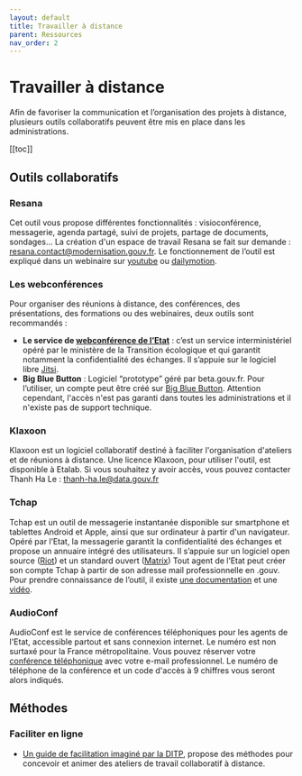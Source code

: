 ```yaml
---
layout: default
title: Travailler à distance
parent: Ressources
nav_order: 2
---
```


# Travailler à distance

Afin de favoriser la communication et l’organisation des projets à distance, plusieurs outils collaboratifs peuvent être mis en place dans les administrations.

[[toc]]

## Outils collaboratifs

### Resana
Cet outil vous propose différentes fonctionnalités : visioconférence, messagerie, agenda partagé, suivi de projets, partage de documents, sondages...
La création d'un espace de travail Resana se fait sur demande :  resana.contact@modernisation.gouv.fr.
Le fonctionnement de l’outil est expliqué dans un webinaire sur [youtube](https://www.youtube.com/watch?v=YPGzCqoi1NA&amp;t=472s) ou [dailymotion](https://www.dailymotion.com/video/x7ufqeb).

### Les webconférences
Pour organiser des réunions à distance, des conférences, des présentations, des formations ou des webinaires, deux outils sont recommandés :
- **Le service de [webconférence de l’Etat](https://webconf.numerique.gouv.fr/)** : c’est un service interministériel opéré par le ministère de la Transition écologique et qui garantit notamment la confidentialité des échanges. Il s’appuie sur le logiciel libre [Jitsi](https://jitsi.org/).
- **Big Blue Button** : Logiciel “prototype” géré par beta.gouv.fr. Pour l’utiliser, un compte peut être créé sur [Big Blue Button](https://visio.incubateur.net/b).
Attention cependant, l'accès n'est pas garanti dans toutes les administrations et il n'existe pas de support technique.

### Klaxoon
Klaxoon est un logiciel collaboratif destiné à faciliter l'organisation d'ateliers et de réunions à distance.
Une licence Klaxoon, pour utiliser l'outil, est disponible à Etalab. Si vous souhaitez y avoir accès, vous pouvez contacter Thanh Ha Le : thanh-ha.le@data.gouv.fr

### Tchap
Tchap est un outil de messagerie instantanée disponible sur smartphone et tablettes Android et Apple, ainsi que sur ordinateur à partir d'un navigateur. Opéré par l’Etat, la messagerie garantit la confidentialité des échanges et propose un annuaire intégré des utilisateurs. Il s’appuie sur un logiciel open source ([Riot](https://element.io/)) et un standard ouvert ([Matrix](https://matrix.org/))
Tout agent de l’Etat peut créer son compte Tchap à partir de son adresse mail professionnelle en .gouv.
Pour prendre connaissance de l’outil, il existe [une documentation](https://www.numerique.gouv.fr/uploads/tchap-prise-en-main.pdf) et une [vidéo](https://www.dailymotion.com/video/k6fDaH7umhtmnavFIcf).

### AudioConf
AudioConf est le service de conférences téléphoniques pour les agents de l'Etat, accessible partout et sans connexion internet. Le numéro est non surtaxé pour la France métropolitaine.
Vous pouvez réserver votre [conférence téléphonique](https://audioconf.numerique.gouv.fr/) avec votre e-mail professionnel. Le numéro de téléphone de la conférence et un code d'accès à 9 chiffres vous seront alors indiqués. 

## Méthodes

### Faciliter en ligne
- [Un guide de facilitation imaginé par la DITP](https://www.modernisation.gouv.fr/outils-et-methodes-pour-transformer/teletravail-la-ditp-publie-un-guide-de-facilitation-a-distance), propose des méthodes pour concevoir et animer des ateliers de travail collaboratif à distance.
